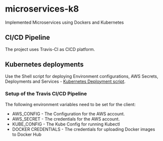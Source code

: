# microservices-k8
Implemented Microservices using Dockers and Kubernetes


## CI/CD Pipeline

The project uses Travis-CI as CICD platform.

## Kubernetes deployments

Use the Shell script for deploying Environment configurations, AWS Secrets, Deployments and Services - [Kubernetes Deployment script](https://github.com/pai-amit/microservices-k8s/blob/master/udagram-k8s-deployments/kubernetes/create_all.sh).


### Setup of the Travis CI/CD Pipeline

The following environment variables need to be set for the client:

  * AWS_CONFIG - The Configuration for the AWS account.
  * AWS_SECRET - The credentials for the AWS account.
  * KUBE_CONFIG - The Kube Config for running Kubectl
  * DOCKER CREDENTIALS - The credentials for uploading Docker images to Docker Hub



